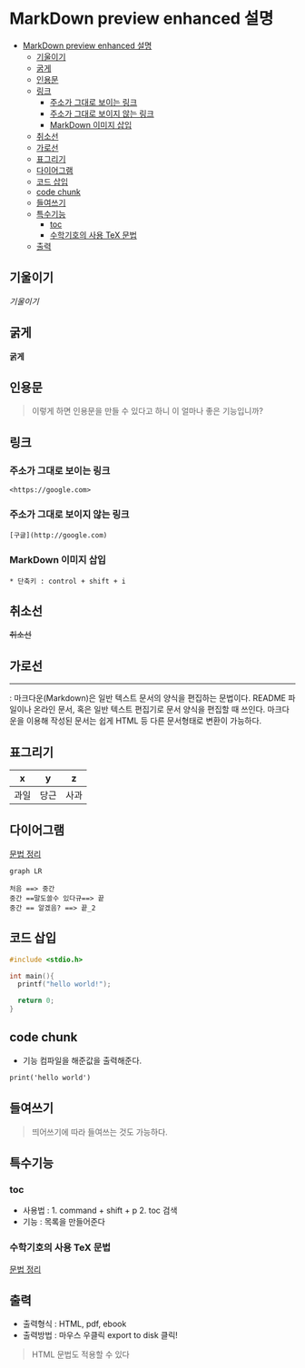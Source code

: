 MarkDown preview enhanced 설명
===================================

<!-- toc orderedList:0 -->

- [MarkDown preview enhanced 설명](#markdown-preview-enhanced-설명)
	- [기울이기](#기울이기)
	- [굵게](#굵게)
	- [인용문](#인용문)
	- [링크](#링크)
		- [주소가 그대로 보이는 링크](#주소가-그대로-보이는-링크)
		- [주소가 그대로 보이지 않는 링크](#주소가-그대로-보이지-않는-링크)
		- [MarkDown 이미지 삽입](#markdown-이미지-삽입)
	- [취소선](#취소선)
	- [가로선](#가로선)
	- [표그리기](#표그리기)
	- [다이어그램](#다이어그램)
	- [코드 삽입](#코드-삽입)
	- [code chunk](#code-chunk)
	- [들여쓰기](#들여쓰기)
	- [특수기능](#특수기능)
		- [toc](#toc)
		- [수학기호의 사용 TeX 문법](#수학기호의-사용-tex-문법)
	- [출력](#출력)

<!-- tocstop -->

  ## 기울이기
  *기울이기*

  ## 굵게
  **굵게**

  ## 인용문

  >이렇게 하면 인용문을 만들 수 있다고 하니 이 얼마나 좋은 기능입니까?

  ## 링크

   ### 주소가 그대로 보이는 링크
    <https://google.com>

   ### 주소가 그대로 보이지 않는 링크
    [구글](http://google.com)

   ### MarkDown 이미지 삽입
    * 단축키 : control + shift + i

  ## 취소선
  ~~취소선~~

  ## 가로선

  ---  


  :  마크다운(Markdown)은 일반 텍스트 문서의 양식을 편집하는 문법이다. README 파일이나 온라인 문서, 혹은 일반 텍스트 편집기로 문서 양식을 편집할 때 쓰인다. 마크다운을 이용해 작성된 문서는 쉽게 HTML 등 다른 문서형태로 변환이 가능하다.

  ## 표그리기

  x | y | z
  --|--|--
  과일|당근|사과

  ## 다이어그램
  [문법 정리](https://knsv.github.io/mermaid/#nodes-shapes)

  ```{mermaid}
  graph LR

  처음 ==> 중간
  중간 ==말도쓸수 있다규==> 끝
  중간 == 알겠음? ==> 끝_2

  ```



  ## 코드 삽입

  ```c
  #include <stdio.h>

  int main(){
    printf("hello world!");

    return 0;
  }
  ```

  ## code chunk
  * 기능
  컴파일을 해준값을 출력해준다.
  ```{python2.7 id:"iujflzeb"}
  print('hello world')
  ```

  ## 들여쓰기
   >띄어쓰기에 따라 들여쓰는 것도 가능하다.

  ## 특수기능

   ### toc
   * 사용법 :
    1. command + shift + p
    2. toc 검색
   * 기능 : 목록을 만들어준다


   ### 수학기호의 사용 TeX 문법
   [문법 정리](https://ko.wikipedia.org/wiki/%EC%9C%84%ED%82%A4%EB%B0%B1%EA%B3%BC:TeX_%EB%AC%B8%EB%B2%95)

   ## 출력
   * 출력형식 : HTML, pdf, ebook
   * 출력방법 : 마우스 우클릭 export to disk 클릭!


> HTML 문법도 적용할 수 있다
